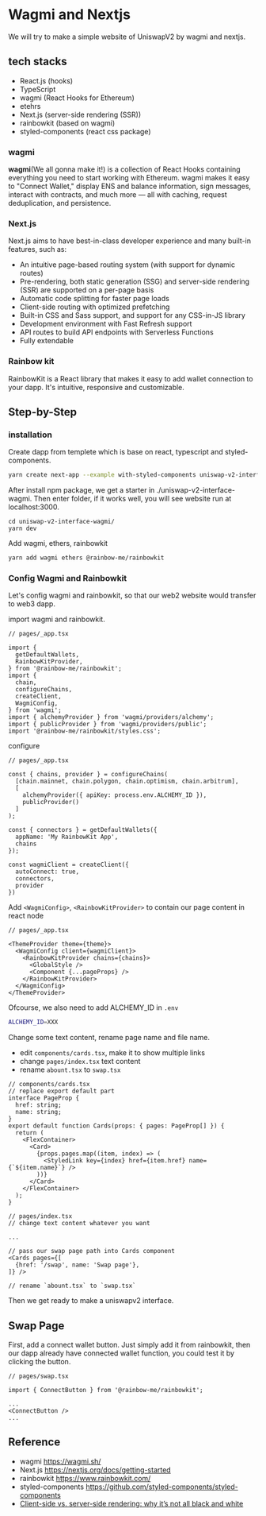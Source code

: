 # Wagmi and Nextjs

We will try to make a simple website of UniswapV2 by wagmi and nextjs.

## tech stacks

- React.js (hooks)
- TypeScript
- wagmi (React Hooks for Ethereum)
- etehrs
- Next.js (server-side rendering (SSR))
- rainbowkit (based on wagmi)
- styled-components (react css package)

### wagmi

**wagmi**(We all gonna make it!) is a collection of React Hooks containing everything you need to start working with Ethereum. wagmi makes it easy to "Connect Wallet," display ENS and balance information, sign messages, interact with contracts, and much more — all with caching, request deduplication, and persistence.

### Next.js

Next.js aims to have best-in-class developer experience and many built-in features, such as:

- An intuitive page-based routing system (with support for dynamic routes)
- Pre-rendering, both static generation (SSG) and server-side rendering (SSR) are supported on a per-page basis
- Automatic code splitting for faster page loads
- Client-side routing with optimized prefetching
- Built-in CSS and Sass support, and support for any CSS-in-JS library
- Development environment with Fast Refresh support
- API routes to build API endpoints with Serverless Functions
- Fully extendable

### Rainbow kit

RainbowKit is a React library that makes it easy to add wallet connection to your dapp. It's intuitive, responsive and customizable.

## Step-by-Step

### installation

Create dapp from templete which is base on react, typescript and styled-components.

```sh
yarn create next-app --example with-styled-components uniswap-v2-interface-wagmi
```

After install npm package, we get a starter in ./uniswap-v2-interface-wagmi. Then enter folder, if it works well, you will see website run at localhost:3000.

```sn
cd uniswap-v2-interface-wagmi/
yarn dev
```

Add wagmi, ethers, rainbowkit

```sh
yarn add wagmi ethers @rainbow-me/rainbowkit
```

### Config Wagmi and Rainbowkit

Let's config wagmi and rainbowkit, so that our web2 website would transfer to web3 dapp.

import wagmi and rainbowkit.

```tsx
// pages/_app.tsx

import {
  getDefaultWallets,
  RainbowKitProvider,
} from '@rainbow-me/rainbowkit';
import {
  chain,
  configureChains,
  createClient,
  WagmiConfig,
} from 'wagmi';
import { alchemyProvider } from 'wagmi/providers/alchemy';
import { publicProvider } from 'wagmi/providers/public';
import '@rainbow-me/rainbowkit/styles.css';

```

configure

```tsx
// pages/_app.tsx

const { chains, provider } = configureChains(
  [chain.mainnet, chain.polygon, chain.optimism, chain.arbitrum],
  [
    alchemyProvider({ apiKey: process.env.ALCHEMY_ID }),
    publicProvider()
  ]
);

const { connectors } = getDefaultWallets({
  appName: 'My RainbowKit App',
  chains
});

const wagmiClient = createClient({
  autoConnect: true,
  connectors,
  provider
})
```

Add `<WagmiConfig>`, `<RainbowKitProvider>` to contain our page content in react node

```tsx
// pages/_app.tsx

<ThemeProvider theme={theme}>
  <WagmiConfig client={wagmiClient}>
    <RainbowKitProvider chains={chains}>
      <GlobalStyle />
      <Component {...pageProps} />
    </RainbowKitProvider>
  </WagmiConfig>
</ThemeProvider>
```

Ofcourse, we also need to add ALCHEMY_ID in `.env`

```sh
ALCHEMY_ID=XXX
```

Change some text content, rename page name and file name.

- edit `components/cards.tsx`, make it to show multiple links
- change `pages/index.tsx` text content
- rename `abount.tsx` to `swap.tsx`

```tsx
// components/cards.tsx
// replace export default part
interface PageProp {
  href: string;
  name: string;
}
export default function Cards(props: { pages: PageProp[] }) {
  return (
    <FlexContainer>
      <Card>
        {props.pages.map((item, index) => (
          <StyledLink key={index} href={item.href} name={`${item.name}`} />
        ))}
      </Card>
    </FlexContainer>
  );
}

// pages/index.tsx
// change text content whatever you want

...

// pass our swap page path into Cards component
<Cards pages={[
  {href: '/swap', name: 'Swap page'},
]} />

// rename `abount.tsx` to `swap.tsx`

```

Then we get ready to make a uniswapv2 interface.

## Swap Page

First, add a connect wallet button. Just simply add it from rainbowkit, then our dapp already have connected wallet function, you could test it by clicking the button.

```tsx
// pages/swap.tsx

import { ConnectButton } from '@rainbow-me/rainbowkit';

...
<ConnectButton />
...
```

## Reference

- wagmi <https://wagmi.sh/>
- Next.js <https://nextjs.org/docs/getting-started>
- rainbowkit <https://www.rainbowkit.com/>
- styled-components <https://github.com/styled-components/styled-components>
- [Client-side vs. server-side rendering: why it’s not all black and white](https://www.freecodecamp.org/news/what-exactly-is-client-side-rendering-and-hows-it-different-from-server-side-rendering-bd5c786b340d/)
